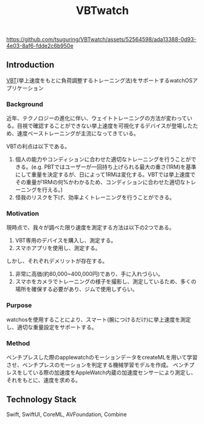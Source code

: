 <h1 align="center"> VBTwatch </h1> <br>

https://github.com/tsuguring/VBTwatch/assets/52564598/ada13388-0d93-4e03-8af6-fdde2c6b950e
## Introduction
[VBT](https://en.wikipedia.org/wiki/Velocity_based_training)(挙上速度をもとに負荷調整するトレーニング法)をサポートするwatchOSアプリケーション
### Background
近年、テクノロジーの進化に伴い、ウェイトトレーニングの方法が変わっている。目視で確認することができない挙上速度を可視化するデバイスが登場したため、速度ベーストレーニングが主流になってきている。

VBTの利点は以下である。
1. 個人の能力やコンディションに合わせた適切なトレーニングを行うことができる。(e.g. PBTではユーザーが一回持ち上げられる最大の重さ(1RM)を基準にして重量を決定するが、日によって1RMは変化する。VBTでは挙上速度でその重量が1RMの何%かわかるため、コンディションに合わせた適切なトレーニングを行える。)
2. 怪我のリスクを下げ、効率よくトレーニングを行うことができる。
### Motivation
現時点で、我々が調べた限り速度を測定する方法は以下の2つである。
1. VBT専用のデバイスを購入し、測定する。
2. スマホアプリを使用し、測定する。

しかし、それぞれデメリットが存在する。
1. 非常に高価(約80,000~400,000円)であり、手に入れづらい。
2. スマホをカメラでトレーニングの様子を撮影し、測定しているため、多くの場所を確保する必要があり、ジムで使用しずらい。
### Purpose
watchosを使用することにより、スマート(腕につけるだけ)に挙上速度を測定し、適切な重量設定をサポートする。
### Method
ベンチプレスした際のapplewatchのモーションデータをcreateMLを用いて学習させ、ベンチプレスのモーションを判定する機械学習モデルを作成。
ベンチプレスをしている際の加速度をAppleWatch内蔵の加速度センサーにより測定し、それをもとに、速度を求める。

## Technology Stack
Swift, SwiftUI, CoreML, AVFoundation, Combine
